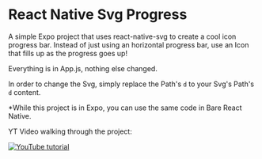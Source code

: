 # React Native Svg Progress 

A simple Expo project that uses react-native-svg to create a cool icon progress bar.
Instead of just using an horizontal progress bar, use an Icon that fills up as the progress goes up!

Everything is in App.js, nothing else changed.

In order to change the Svg, simply replace the Path's `d` to your Svg's Path's `d` content.

*While this project is in Expo, you can use the same code in Bare React Native.

YT Video walking through the project:

[![YouTube tutorial](https://img.youtube.com/vi/Wnd9CiUvKA4/0.jpg)](https://www.youtube.com/watch?v=Wnd9CiUvKA4)
